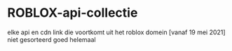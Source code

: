 # ROBLOX-api-collectie
elke api en cdn link die voortkomt uit het roblox domein [vanaf 19 mei 2021]
niet gesorteerd goed helemaal
